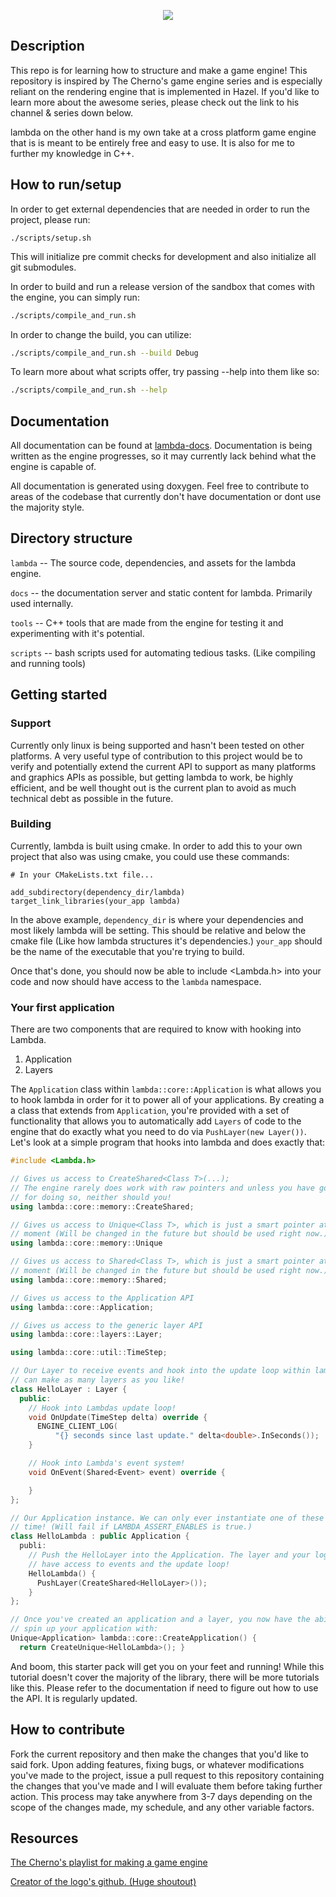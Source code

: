 <p align="center" style="text-align:center;">
  <img src="https://github.com/C3NZ/lambda/blob/master/lambda/assets/logos/lambda_header.png">
</p>

## Description
This repo is for learning how to structure and make a game engine! This
repository is inspired by The Cherno's game engine series and is especially
reliant on the rendering engine that is implemented in Hazel. If you'd like
to learn more about the awesome series, please check out the link to his
channel & series down below.

lambda on the other hand is my own take at a cross platform game engine that is
is meant to be entirely free and easy to use. It is also for me to further my
knowledge in C++.

## How to run/setup
In order to get external dependencies that are needed in order to run the project,
please run:
```
./scripts/setup.sh
```
This will initialize pre commit checks for development and also initialize all
git submodules.

In order to build and run a release version of the sandbox that comes with the
engine, you can simply run:
```bash
./scripts/compile_and_run.sh
```

In order to change the build, you can utilize:
```bash
./scripts/compile_and_run.sh --build Debug
```

To learn more about what scripts offer, try passing --help into them like so:
```bash
./scripts/compile_and_run.sh --help
```

## Documentation
All documentation can be found at [lambda-docs](https://engine-docs.cenz.io).
Documentation is being written as the engine progresses, so it may currently
lack behind what the engine is capable of.

All documentation is generated using doxygen. Feel free to contribute to areas
of the codebase that currently don't have documentation or dont use the majority
style.

## Directory structure

`lambda` -- The source code, dependencies, and assets for the lambda engine.

`docs` -- the documentation server and static content for lambda.
Primarily used internally.

`tools` -- C++ tools that are made from the engine for testing it and
experimenting with it's potential.

`scripts` -- bash scripts used for automating tedious tasks. (Like compiling and
running tools)

## Getting started

### Support

Currently only linux is being supported and hasn't been tested on other
platforms. A very useful type of contribution to this project would be to verify
and potentially extend the current API to support as many platforms and graphics
APIs as possible, but getting lambda to work, be highly efficient, and be well
thought out is the current plan to avoid as much technical debt as possible in
the future.

### Building

Currently, lambda is built using cmake. In order to add this to your own
project that also was using cmake, you could use these commands:
```
# In your CMakeLists.txt file...

add_subdirectory(dependency_dir/lambda)
target_link_libraries(your_app lambda)
```

In the above example, `dependency_dir` is where your dependencies and most likely
lambda will be setting. This should be relative and below the cmake file (Like
how lambda structures it's dependencies.) `your_app` should be the name of the
executable that you're trying to build.

Once that's done, you should now be able to include <Lambda.h> into your code
and now should have access to the `lambda` namespace.

### Your first application
There are two components that are required to know with hooking into Lambda.

1. Application
2. Layers

The `Application` class within `lambda::core::Application` is what allows you to
hook lambda in order for it to power all of your applications. By creating a a
class that extends from `Application`, you're provided with a set of
functionality that allows you to automatically add `Layers` of code to the
engine that do exactly what you need to do via `PushLayer(new Layer())`. Let's
look at a simple program that hooks into lambda and does exactly that:

```c++
#include <Lambda.h>

// Gives us access to CreateShared<Class T>(...);
// The engine rarely does work with raw pointers and unless you have good reason
// for doing so, neither should you!
using lambda::core::memory::CreateShared;

// Gives us access to Unique<Class T>, which is just a smart pointer at the
// moment (Will be changed in the future but should be used right now.)
using lambda::core::memory::Unique

// Gives us access to Shared<Class T>, which is just a smart pointer at the
// moment (Will be changed in the future but should be used right now.)
using lambda::core::memory::Shared;

// Gives us access to the Application API
using lambda::core::Application;

// Gives us access to the generic layer API
using lambda::core::layers::Layer;

using lambda::core::util::TimeStep;

// Our Layer to receive events and hook into the update loop within lambda. You
// can make as many layers as you like!
class HelloLayer : Layer {
  public:
    // Hook into Lambdas update loop!
    void OnUpdate(TimeStep delta) override {
      ENGINE_CLIENT_LOG(
          "{} seconds since last update." delta<double>.InSeconds());
    }

    // Hook into Lambda's event system!
    void OnEvent(Shared<Event> event) override {

    }
};

// Our Application instance. We can only ever instantiate one of these at a
// time! (Will fail if LAMBDA_ASSERT_ENABLES is true.)
class HelloLambda : public Application {
  publi:
    // Push the HelloLayer into the Application. The layer and your logic now
    // have access to events and the update loop!
    HelloLambda() {
      PushLayer(CreateShared<HelloLayer>());
    }
};

// Once you've created an application and a layer, you now have the ability to
// spin up your application with:
Unique<Application> lambda::core::CreateApplication() {
  return CreateUnique<HelloLambda>(); }
```

And boom, this starter pack will get you on your feet and running! While this
tutorial doesn't cover the majority of the library, there will be more tutorials
like this. Please refer to the documentation if need to figure out how to use
the API. It is regularly updated.

## How to contribute
Fork the current repository and then make the changes that you'd like to said fork. Upon adding features, fixing bugs,
or whatever modifications you've made to the project, issue a pull request to this repository containing the changes that you've made
and I will evaluate them before taking further action. This process may take anywhere from 3-7 days depending on the scope of the changes made,
my schedule, and any other variable factors.

## Resources
[The Cherno's playlist for making a game engine](https://www.youtube.com/playlist?list=PLlrATfBNZ98dC-V-N3m0Go4deliWHPFwT)

[Creator of the logo's github. (Huge shoutout)](https://github.com/RinniSwift)
